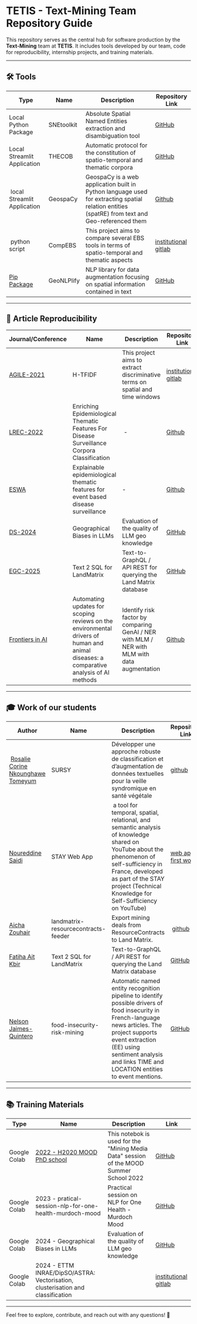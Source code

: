 # TETIS - Text-Mining Team Repository Guide

This repository serves as the central hub for software production by the **Text-Mining** team at **TETIS**. It includes tools developed by our team, code for reproducibility, internship projects, and training materials.

---

## 🛠 Tools

| Type | Name | Description | Repository Link |
|------|------|-------------|----------------|
| Local Python Package | SNEtoolkit | Absolute Spatial Named Entities extraction and disambiguation tool | [GitHub](https://github.com/tetis-nlp/Snetoolkit) |
| Local Streamlit Application | THECOB | Automatic protocol for the constitution of spatio-temporal and thematic corpora | [GitHub](https://github.com/tetis-nlp/THECOB) |
| local Streamlit Application | GeospaCy | GeospaCy is a web application built in Python language used for extracting spatial relation entities (spatRE) from text and Geo-referenced them | [Github](https://github.com/mehtab-alam/GeospaCy) |
| python script | CompEBS | This project aims to compare several EBS tools in terms of spatio-temporal and thematic aspects | [institutional gitlab](https://gitlab.irstea.fr/umr-tetis/mood/compebs) |
| [Pip Package](https://pypi.org/project/geonlplify/) | GeoNLPlify | NLP library for data augmentation focusing on spatial information contained in text | [GitHub](https://github.com/remydecoupes/GeoNLPlify) |

---

## 📄 Article Reproducibility

| Journal/Conference | Name | Description | Repository Link |
|--------------------|------|-------------|----------------|
| [AGILE-2021](https://agile-giss.copernicus.org/articles/2/2/2021/) | H-TFIDF | This project aims to extract discriminative terms on spatial and time windows | [institutional gitlab](https://gitlab.irstea.fr/remy.decoupes/covid19-tweets-mood-tetis) | 
| [LREC-2022](https://aclanthology.org/2022.lrec-1.399/) | Enriching Epidemiological Thematic Features For Disease Surveillance Corpora Classification | - | [Github](https://github.com/menya-edmond/EpidBioBERT) |
| [ESWA](https://doi.org/10.1016/j.eswa.2024.123894) | Explainable epidemiological thematic features for event based disease surveillance | - | [Github](https://github.com/menya-edmond/EpidBioELECTRA) |
| [DS-2024](https://doi.org/10.1007/978-3-031-78977-9_6) | Geographical Biases in LLMs | Evaluation of the quality of LLM geo knowledge | [GitHub](https://github.com/tetis-nlp/geographical-biases-in-llms) |
| [EGC-2025](https://editions-rnti.fr/?inprocid=1003003) | Text 2 SQL for LandMatrix | Text-to-GraphQL / API REST for querying the Land Matrix database | [GitHub](https://github.com/tetis-nlp/landmatrix-graphql-python) |
| [Frontiers in AI](https://www.frontiersin.org/journals/artificial-intelligence/articles/10.3389/frai.2025.1526820/full) | Automating updates for scoping reviews on the environmental drivers of human and animal diseases: a comparative analysis of AI methods | Identify risk factor by comparing GenAI / NER with MLM / NER with MLM with data augmentation | [Github](https://github.com/tetis-nlp/automated_scoping_review) |

---

## 🎓 Work of our students

| Author | Name | Description | Repository Link | Year |
|--------|------|-------------|-----------------|------|
| [Rosalie Corine Nkounghawe Tomeyum](https://fr.linkedin.com/in/rosalie-corine-nkounghawe-tomeyum-a4bb55226) | SURSY | Développer une approche robuste de classification et d’augmentation de données textuelles pour la veille syndromique en santé végétale | [github](https://github.com/rosalie0309/Projet_SURSY) | 2025 |
| [Noureddine Saidi](https://noureddinesaidi.netlify.app/) | STAY Web App | a tool for temporal, spatial, relational, and semantic analysis of knowledge shared on YouTube about the phenomenon of self-sufficiency in France, developed as part of the STAY project (Technical Knowledge for Self-Sufficiency on YouTube) | [web app](https://github.com/ITSAIDI/STAYApp) & [first work](https://github.com/ITSAIDI/STAY_DEV) | 2025 |
| [Aicha Zouhair](https://www.linkedin.com/in/aicha-zouhair-495a991b7) | landmatrix-resourcecontracts-feeder | Export mining deals from ResourceContracts to Land Matrix. | [github](https://github.com/tetis-nlp/landmatrix-resourcecontracts-feeder) | 2025 |
| [Fatiha Ait Kbir](https://github.com/Fatiha09) | Text 2 SQL for LandMatrix | Text-to-GraphQL / API REST for querying the Land Matrix database | [GitHub](https://github.com/tetis-nlp/landmatrix-graphql-python) | 2024 |
| [Nelson Jaimes-Quintero](https://github.com/NelsonJQ) | food-insecurity-risk-mining | Automatic named entity recognition pipeline to identify possible drivers of food insecurity in French-language news articles. The project supports event extraction (EE) using sentiment analysis and links TIME and LOCATION entities to event mentions. | [GitHub](https://github.com/tetis-nlp/food-insecurity-risk-mining) | 2024 |

---

## 📚 Training Materials

| Type | Name | Description | Link |
|------|------|-------------|------|
| Google Colab | [2022 - H2020 MOOD PhD school](https://mood-h2020.eu/insights-from-the-mood-summer-school-and-hackathon-2022/) | This notebok is used for the "Mining Media Data" session of the MOOD Summer School 2022 | [GitHub](https://github.com/mehtab-alam/MOOD_SUMMER_SCHOOL_2022) |
| Google Colab | 2023 - pratical-session-nlp-for-one-health-murdoch-mood | Practical session on NLP for One Health - Murdoch Mood | [GitHub](https://github.com/tetis-nlp/pratical-session-nlp-for-one-health-murdoch-mood) |
| Google Colab | 2024 - Geographical Biases in LLMs | Evaluation of the quality of LLM geo knowledge | [GitHub](https://github.com/tetis-nlp/geographical-biases-in-llms) |
| Google Colab | 2024 - ETTM INRAE/DipSO/ASTRA: Vectorisation, clusterisation and classification | | [institutional gitlab](https://forgemia.inra.fr/dipso/astra-auto/ettm_astra/-/tree/main/Dev/atelier3_4_clusterisation_classification?ref_type=heads) |

---

Feel free to explore, contribute, and reach out with any questions! 🚀
